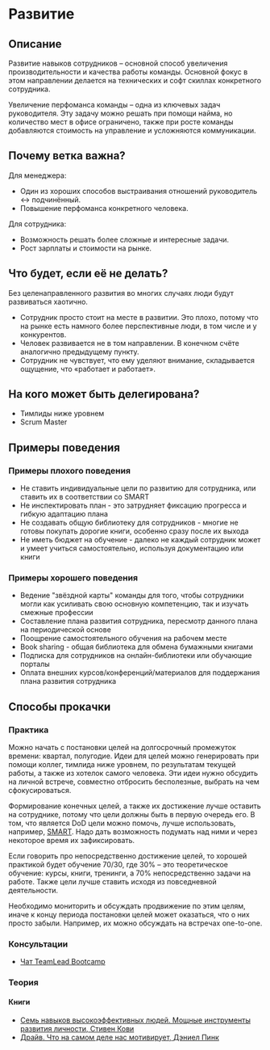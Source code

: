 # Развитие
## Описание
Развитие навыков сотрудников – основной способ увеличения производительности и качества работы команды. Основной фокус в этом направлении делается на технических и софт скиллах конкретного сотрудника.

Увеличение перфоманса команды – одна из ключевых задач руководителя. Эту задачу можно решать при помощи найма, но количество мест в офисе ограничено, также при росте команды добавляются стоимость на управление и усложняются коммуникации.

## Почему ветка важна?
Для менеджера:
- Один из хороших способов выстраивания отношений руководитель <-> подчинённый.
- Повышение перфоманса конкретного человека.

Для сотрудника:
- Возможность решать более сложные и интересные задачи.
- Рост зарплаты и стоимости на рынке.

## Что будет, если её не делать?
Без целенаправленного развития во многих случаях люди будут развиваться хаотично.
- Сотрудник просто стоит на месте в развитии. Это плохо, потому что на рынке есть намного более перспективные люди, в том числе и у конкурентов.
- Человек развивается не в том направлении. В конечном счёте аналогично предыдущему пункту.
- Сотрудник не чувствует, что ему уделяют внимание, складывается ощущение, что «работает и работает».

## На кого может быть делегирована?
- Тимлиды ниже уровнем
- Scrum Master

## Примеры поведения
### Примеры плохого поведения
- Не ставить индивидуальные цели по развитию для сотрудника, или ставить их в соответствии со SMART
- Не инспектировать план - это затрудняет фиксацию прогресса и гибкую адаптацию плана
- Не создавать общую библиотеку для сотрудников - многие не готовы покупать дорогие книги, особенно сразу после их выхода
- Не иметь бюджет на обучение - далеко не каждый сотрудник может и умеет учиться самостоятельно, используя документацию или книги

### Примеры хорошего поведения
- Ведение "звёздной карты" команды для того, чтобы сотрудники могли как усиливать свою основную компетенцию, так и изучать смежные профессии
- Составление плана развития сотрудника, пересмотр данного плана на периодической основе
- Поощрение самостоятельного обучения на рабочем месте
- Book sharing - общая библиотека для обмена бумажными книгами
- Подписка для сотрудников на онлайн-библиотеки или обучающие порталы
- Оплата внешних курсов/конференций/материалов для поддержания плана развития сотрудника

## Способы прокачки
### Практика
Можно начать с постановки целей на долгосрочный промежуток времени: квартал, полугодие. Идеи для целей можно генерировать при помощи коллег, тимлида ниже уровнем, по результатам текущей работы, а также из хотелок самого человека. Эти идеи нужно обсудить на личной встрече, совместно отбросить бесполезные, выбрать на чем сфокусироваться.

Формирование конечных целей, а также их достижение лучше оставить на сотруднике, потому что цели должны быть в первую очередь его. В том, что является DoD цели можно помочь, лучше использовать, например, [SMART](https://ru.wikipedia.org/wiki/SMART). Надо дать возможность подумать над ними и через некоторое время их зафиксировать.

Если говорить про непосредственно достижение целей, то хорошей практикой будет обучение 70/30, где 30% – это теоретическое обучение: курсы, книги, тренинги, а 70% непосредственно задачи на работе. Также цели лучше ставить исходя из повседневной деятельности.

Необходимо мониторить и обсуждать продвижение по этим целям, иначе к концу периода постановки целей может оказаться, что о них просто забыли. Например, их можно обсуждать на встречах one-to-one.

### Консультации
- [Чат TeamLead Bootcamp](https://t.me/teamlead_bootcamp)

### Теория
#### Книги
- [Семь навыков высокоэффективных людей. Мощные инструменты развития личности, Стивен Кови](https://www.ozon.ru/context/detail/id/4749424/)
- [Драйв. Что на самом деле нас мотивирует, Дэниел Пинк](https://www.ozon.ru/context/detail/id/22524686/)
